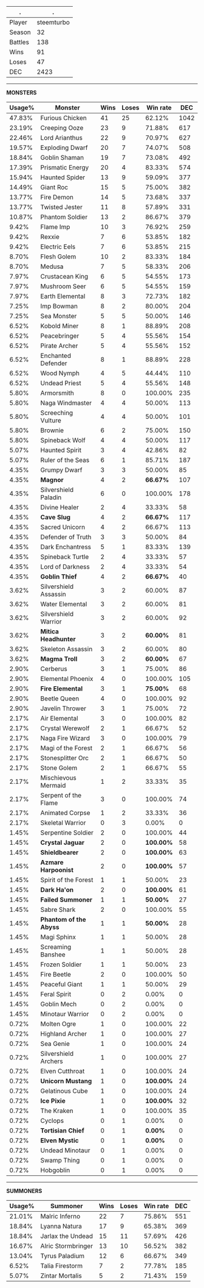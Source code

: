 .|.
|-|-
Player|steemturbo
Season|32
Battles|138
Wins|91
Loses|47
DEC|2423

---
**MONSTERS**

Usage%|Monster|Wins|Loses|Win rate|DEC|
-|-|-|-|-|-|
47.83%|Furious Chicken|41|25|62.12%|1042|
23.19%|Creeping Ooze|23|9|71.88%|617|
22.46%|Lord Arianthus|22|9|70.97%|627|
19.57%|Exploding Dwarf|20|7|74.07%|508|
18.84%|Goblin Shaman|19|7|73.08%|492|
17.39%|Prismatic Energy|20|4|83.33%|574|
15.94%|Haunted Spider|13|9|59.09%|377|
14.49%|Giant Roc|15|5|75.00%|382|
13.77%|Fire Demon|14|5|73.68%|337|
13.77%|Twisted Jester|11|8|57.89%|331|
10.87%|Phantom Soldier|13|2|86.67%|379|
9.42%|Flame Imp|10|3|76.92%|259|
9.42%|Rexxie|7|6|53.85%|182|
9.42%|Electric Eels|7|6|53.85%|215|
8.70%|Flesh Golem|10|2|83.33%|184|
8.70%|Medusa|7|5|58.33%|206|
7.97%|Crustacean King|6|5|54.55%|173|
7.97%|Mushroom Seer|6|5|54.55%|159|
7.97%|Earth Elemental|8|3|72.73%|182|
7.25%|Imp Bowman|8|2|80.00%|204|
7.25%|Sea Monster|5|5|50.00%|146|
6.52%|Kobold Miner|8|1|88.89%|208|
6.52%|Peacebringer|5|4|55.56%|154|
6.52%|Pirate Archer|5|4|55.56%|152|
6.52%|Enchanted Defender|8|1|88.89%|228|
6.52%|Wood Nymph|4|5|44.44%|110|
6.52%|Undead Priest|5|4|55.56%|148|
5.80%|Armorsmith|8|0|100.00%|235|
5.80%|Naga Windmaster|4|4|50.00%|113|
5.80%|Screeching Vulture|4|4|50.00%|101|
5.80%|Brownie|6|2|75.00%|150|
5.80%|Spineback Wolf|4|4|50.00%|117|
5.07%|Haunted Spirit|3|4|42.86%|82|
5.07%|Ruler of the Seas|6|1|85.71%|187|
4.35%|Grumpy Dwarf|3|3|50.00%|85|
4.35%|**Magnor**|4|2|**66.67%**|107|
4.35%|Silvershield Paladin|6|0|100.00%|178|
4.35%|Divine Healer|2|4|33.33%|58|
4.35%|**Cave Slug**|4|2|**66.67%**|117|
4.35%|Sacred Unicorn|4|2|66.67%|113|
4.35%|Defender of Truth|3|3|50.00%|84|
4.35%|Dark Enchantress|5|1|83.33%|139|
4.35%|Spineback Turtle|2|4|33.33%|57|
4.35%|Lord of Darkness|2|4|33.33%|54|
4.35%|**Goblin Thief**|4|2|**66.67%**|40|
3.62%|Silvershield Assassin|3|2|60.00%|87|
3.62%|Water Elemental|3|2|60.00%|81|
3.62%|Silvershield Warrior|3|2|60.00%|92|
3.62%|**Mitica Headhunter**|3|2|**60.00%**|81|
3.62%|Skeleton Assassin|3|2|60.00%|80|
3.62%|**Magma Troll**|3|2|**60.00%**|67|
2.90%|Cerberus|3|1|75.00%|86|
2.90%|Elemental Phoenix|4|0|100.00%|105|
2.90%|**Fire Elemental**|3|1|**75.00%**|68|
2.90%|Beetle Queen|4|0|100.00%|92|
2.90%|Javelin Thrower|3|1|75.00%|72|
2.17%|Air Elemental|3|0|100.00%|82|
2.17%|Crystal Werewolf|2|1|66.67%|52|
2.17%|Naga Fire Wizard|3|0|100.00%|79|
2.17%|Magi of the Forest|2|1|66.67%|56|
2.17%|Stonesplitter Orc|2|1|66.67%|50|
2.17%|Stone Golem|2|1|66.67%|55|
2.17%|Mischievous Mermaid|1|2|33.33%|35|
2.17%|Serpent of the Flame|3|0|100.00%|74|
2.17%|Animated Corpse|1|2|33.33%|36|
2.17%|Skeletal Warrior|0|3|0.00%|0|
1.45%|Serpentine Soldier|2|0|100.00%|44|
1.45%|**Crystal Jaguar**|2|0|**100.00%**|58|
1.45%|**Shieldbearer**|2|0|**100.00%**|63|
1.45%|**Azmare Harpoonist**|2|0|**100.00%**|57|
1.45%|Spirit of the Forest|1|1|50.00%|23|
1.45%|**Dark Ha'on**|2|0|**100.00%**|61|
1.45%|**Failed Summoner**|1|1|**50.00%**|27|
1.45%|Sabre Shark|2|0|100.00%|55|
1.45%|**Phantom of the Abyss**|1|1|**50.00%**|28|
1.45%|Magi Sphinx|1|1|50.00%|28|
1.45%|Screaming Banshee|1|1|50.00%|28|
1.45%|Frozen Soldier|1|1|50.00%|23|
1.45%|Fire Beetle|2|0|100.00%|50|
1.45%|Peaceful Giant|1|1|50.00%|29|
1.45%|Feral Spirit|0|2|0.00%|0|
1.45%|Goblin Mech|0|2|0.00%|0|
1.45%|Minotaur Warrior|0|2|0.00%|0|
0.72%|Molten Ogre|1|0|100.00%|22|
0.72%|Highland Archer|1|0|100.00%|27|
0.72%|Sea Genie|1|0|100.00%|24|
0.72%|Silvershield Archers|1|0|100.00%|27|
0.72%|Elven Cutthroat|1|0|100.00%|24|
0.72%|**Unicorn Mustang**|1|0|**100.00%**|24|
0.72%|Gelatinous Cube|1|0|100.00%|24|
0.72%|**Ice Pixie**|1|0|**100.00%**|32|
0.72%|The Kraken|1|0|100.00%|35|
0.72%|Cyclops|0|1|0.00%|0|
0.72%|**Tortisian Chief**|0|1|**0.00%**|0|
0.72%|**Elven Mystic**|0|1|**0.00%**|0|
0.72%|Undead Minotaur|0|1|0.00%|0|
0.72%|Swamp Thing|0|1|0.00%|0|
0.72%|Hobgoblin|0|1|0.00%|0|

---
**SUMMONERS**

Usage%|Summoner|Wins|Loses|Win rate|DEC|
-|-|-|-|-|-|
21.01%|Malric Inferno|22|7|75.86%|551|
18.84%|Lyanna Natura|17|9|65.38%|369|
18.84%|Jarlax the Undead|15|11|57.69%|426|
16.67%|Alric Stormbringer|13|10|56.52%|382|
13.04%|Tyrus Paladium|12|6|66.67%|349|
6.52%|Talia Firestorm|7|2|77.78%|185|
5.07%|Zintar Mortalis|5|2|71.43%|159|
